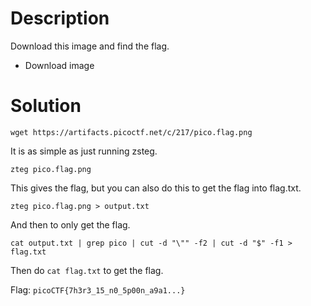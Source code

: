 # Description

Download this image and find the flag.
* Download image

# Solution

```wget https://artifacts.picoctf.net/c/217/pico.flag.png```

It is as simple as just running zsteg. 

```zteg pico.flag.png```

This gives the flag, but you can also do this to get the flag into flag.txt.

```zteg pico.flag.png > output.txt```

And then to only get the flag.

```cat output.txt | grep pico | cut -d "\"" -f2 | cut -d "$" -f1 > flag.txt```

Then do ```cat flag.txt``` to get the flag.

Flag: ```picoCTF{7h3r3_15_n0_5p00n_a9a1...}```
